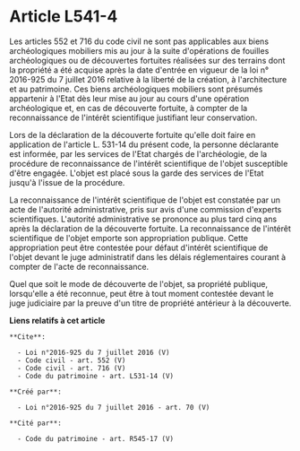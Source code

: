 # Article L541-4

Les articles 552 et 716 du code civil ne sont pas applicables aux biens archéologiques mobiliers mis au jour à la suite
d'opérations de fouilles archéologiques ou de découvertes fortuites réalisées sur des terrains dont la propriété a été
acquise après la date d'entrée en vigueur de la loi n° 2016-925 du 7 juillet 2016 relative à la liberté de la création, à
l'architecture et au patrimoine. Ces biens archéologiques mobiliers sont présumés appartenir à l'Etat dès leur mise au jour
au cours d'une opération archéologique et, en cas de découverte fortuite, à compter de la reconnaissance de l'intérêt
scientifique justifiant leur conservation. 

Lors de la déclaration de la découverte fortuite qu'elle doit faire en application de l'article L. 531-14 du présent code, la
personne déclarante est informée, par les services de l'Etat chargés de l'archéologie, de la procédure de reconnaissance de
l'intérêt scientifique de l'objet susceptible d'être engagée. L'objet est placé sous la garde des services de l'Etat jusqu'à
l'issue de la procédure. 

La reconnaissance de l'intérêt scientifique de l'objet est constatée par un acte de l'autorité administrative, pris sur avis
d'une commission d'experts scientifiques. L'autorité administrative se prononce au plus tard cinq ans après la déclaration de
la découverte fortuite. La reconnaissance de l'intérêt scientifique de l'objet emporte son appropriation publique. Cette
appropriation peut être contestée pour défaut d'intérêt scientifique de l'objet devant le juge administratif dans les délais
réglementaires courant à compter de l'acte de reconnaissance. 

Quel que soit le mode de découverte de l'objet, sa propriété publique, lorsqu'elle a été reconnue, peut être à tout moment
contestée devant le juge judiciaire par la preuve d'un titre de propriété antérieur à la découverte.

**Liens relatifs à cet article**

	**Cite**:

	  - Loi n°2016-925 du 7 juillet 2016 (V)
	  - Code civil - art. 552 (V)
	  - Code civil - art. 716 (V)
	  - Code du patrimoine - art. L531-14 (V)

	**Créé par**:

	  - Loi n°2016-925 du 7 juillet 2016 - art. 70 (V)

	**Cité par**:

	  - Code du patrimoine - art. R545-17 (V)
